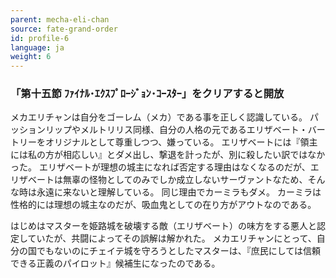 ```yaml
---
parent: mecha-eli-chan
source: fate-grand-order
id: profile-6
language: ja
weight: 6
---
```


### 「第十五節 ﾌｧｲﾅﾙ･ｴｸｽﾌﾟﾛｰｼﾞｮﾝ･ｺｰｽﾀｰ」をクリアすると開放

メカエリチャンは自分をゴーレム（メカ）である事を正しく認識している。
パッションリップやメルトリリス同様、自分の人格の元であるエリザベート・バートリーをオリジナルとして尊重しつつ、嫌っている。
エリザベートには『領主には私の方が相応しい』とダメ出し、撃退を計ったが、別に殺したい訳ではなかった。
エリザベートが理想の城主になれば否定する理由はなくなるのだが、エリザベートは無辜の怪物としてのみでしか成立しないサーヴァントなため、そんな時は永遠に来ないと理解している。
同じ理由でカーミラもダメ。
カーミラは性格的には理想の城主なのだが、吸血鬼としての在り方がアウトなのである。

はじめはマスターを姫路城を破壊する敵（エリザベート）の味方をする悪人と認定していたが、共闘によってその誤解は解かれた。
メカエリチャンにとって、自分の国でもないのにチェイテ城を守ろうとしたマスターは、『庶民にしては信頼できる正義のパイロット』候補生になったのである。
